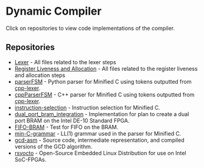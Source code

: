 # Dynamic Compiler

Click on repositories to view code implementations of the compiler.

## Repositories

- [Lexer](https://github.com/dynamic-compiler/Lexer) - All files related to the lexer steps
- [Register Liveness and Allocation](https://github.com/dynamic-compiler/Register-Liveness-and-Allocation) - All files related to the register liveness and allocation steps
- [parserFSM](https://github.com/dynamic-compiler/parserFSM) - Python parser for Minified C using tokens outputted from [cpp-lexer](https://github.com/dynamic-compiler/cpp-lexer/tree/feature/adiwakar8/0-add-lexer).
- [cppParserFSM](https://github.com/dynamic-compiler/cppParserFSM) - C++ parser for Minified C using tokens outputted from [cpp-lexer](https://github.com/dynamic-compiler/cpp-lexer/tree/feature/adiwakar8/0-add-lexer).
- [instruction-selection](https://github.com/dynamic-compiler/instruction-selection) - Instruction selection for Minified C.
- [dual_port_bram_integration](https://github.com/dynamic-compiler/dual_port_bram_integration) - Implementation for plan to create a dual port BRAM on the Intel DE-10 Standard FPGA.
- [FIFO-BRAM](https://github.com/dynamic-compiler/FIFO_BRAM) - Test for FIFO on the BRAM.
- [min-C-grammar](https://github.com/dynamic-compiler/min-C-grammar) - LL(1) grammar used in the parser for Minified C.
- [gcd-asm](https://github.com/dynamic-compiler/gcd-asm) - Source code, intermediate representation, and compiled versions of the GCD algorithm.
- [rsyocto](https://github.com/dynamic-compiler/rsyocto) - Open-Source Embedded Linux Distribution for use on Intel SoC-FPGAs.
